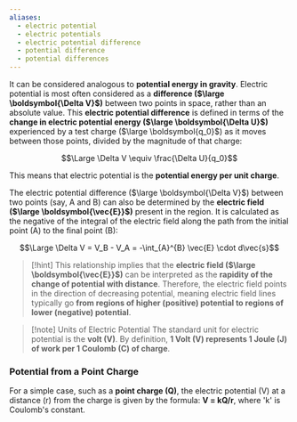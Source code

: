 ```yaml
---
aliases:
  - electric potential
  - electric potentials
  - electric potential difference
  - potential difference
  - potential differences
---
```

It can be considered analogous to **potential energy in gravity**.
Electric potential is most often considered as a **difference ($\large \boldsymbol{\Delta V}$)** between two points in space, rather than an absolute value. 
This **electric potential difference** is defined in terms of the **change in electric potential energy ($\large \boldsymbol{\Delta U}$)** experienced by a test charge ($\large \boldsymbol{q_0}$) as it moves between those points, divided by the magnitude of that charge:

$$\Large \Delta V \equiv \frac{\Delta U}{q_0}$$

This means that electric potential is the **potential energy per unit charge**.

The electric potential difference ($\large \boldsymbol{\Delta V}$) between two points (say, A and B) can also be determined by the **electric field ($\large \boldsymbol{\vec{E}}$)** present in the region. It is calculated as the negative of the integral of the electric field along the path from the initial point (A) to the final point (B):

$$\Large \Delta V = V_B - V_A = -\int_{A}^{B} \vec{E} \cdot d\vec{s}$$

> [!hint]
> This relationship implies that the **electric field ($\large \boldsymbol{\vec{E}}$)** can be interpreted as the **rapidity of the change of potential with distance**. Therefore, the electric field points in the direction of decreasing potential, meaning electric field lines typically go **from regions of higher (positive) potential to regions of lower (negative) potential**.

> [!note] Units of Electric Potential
> The standard unit for electric potential is the **volt (V)**. By definition, **1 Volt (V) represents 1 Joule (J) of work per 1 Coulomb (C) of charge**.


### Potential from a Point Charge 

For a simple case, such as a **point charge (Q)**, the electric potential (V) at a distance (r) from the charge is given by the formula: **V = kQ/r**, where 'k' is Coulomb's constant.

